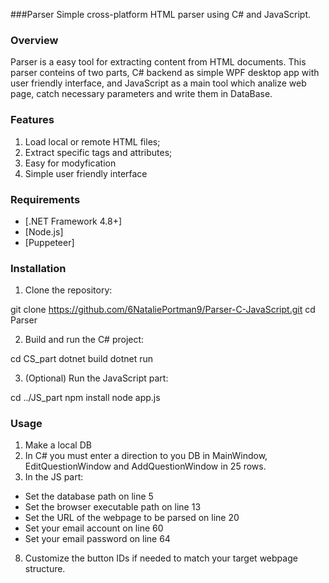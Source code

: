 ###Parser 
Simple cross-platform HTML parser using C# and JavaScript.

### Overview
Parser is a easy tool for extracting content from HTML documents. This parser conteins of two parts, 
C# backend as simple WPF desktop app with user friendly interface, and JavaScript as a main tool which
analize web page, catch necessary parameters and write them in DataBase.

### Features
1. Load local or remote HTML files;
2. Extract specific tags and attributes;
3. Easy for modyfication
4. Simple user friendly interface

### Requirements
- [.NET Framework 4.8+]
- [Node.js]
- [Puppeteer]

### Installation

1. Clone the repository:
 
  git clone https://github.com/6NataliePortman9/Parser-C-JavaScript.git 
  cd Parser

2. Build and run the C# project:

  cd CS_part
  dotnet build
  dotnet run

3. (Optional) Run the JavaScript part:

  cd ../JS_part
  npm install
  node app.js

  ### Usage
1. Make a local DB
2. In C# you must enter a direction to you DB in MainWindow, EditQuestionWindow and AddQuestionWindow in 25 rows.
3. In the JS part:
  * Set the database path on line 5
  * Set the browser executable path on line 13
  * Set the URL of the webpage to be parsed on line 20
  * Set your email account on line 60
  * Set your email password on line 64
8. Customize the button IDs if needed to match your target webpage structure.
  
